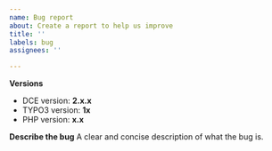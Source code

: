 ```yaml
---
name: Bug report
about: Create a report to help us improve
title: ''
labels: bug
assignees: ''

---
```


**Versions**
- DCE version: **2.x.x**
- TYPO3 version: **1x**
- PHP version: **x.x**

**Describe the bug**
A clear and concise description of what the bug is.
